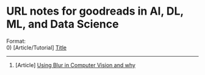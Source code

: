 # URL notes for goodreads in AI, DL, ML, and Data Science
Format: \
0) [Article/Tutorial] [Title](hyperlink)
  - - -
1) [Article] [Using Blur in Computer Vision and why](https://blog.roboflow.com/using-blur-in-computer-vision-preprocessing/)